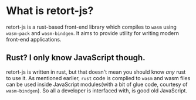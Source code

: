 # What is retort-js?
retort-js is a rust-based front-end library which compiles to `wasm` using `wasm-pack` and `wasm-bindgen`. It aims to provide utility for writing modern front-end
applications.

## Rust? I only know JavaScript though.
retort-js is written in rust, but that doesn't mean you should know *any* rust to use it. As mentioned earlier, `rust` code is complied to `wasm` and wasm files
can be used inside JavaScript modules(with a bit of glue code, courtesy of `wasm-bindgen`). So all a developer is interfaced with, is good old JavaScript.
